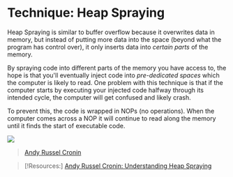 
# Technique: Heap Spraying
Heap Spraying is similar to buffer overflow because it overwrites data in memory, but instead of putting more data into the space (beyond what the program has control over), it only inserts data into *certain parts* of the memory.

By spraying code into different parts of the memory you have access to, the hope is that you'll eventually inject code into *pre-dedicated spaces* which the computer is likely to read. One problem with this technique is that if the computer starts by executing your injected code halfway through its intended cycle, the computer will get confused and likely crash.

To prevent this, the code is wrapped in NOPs (no operations). When the computer comes across a NOP it will continue to read along the memory until it finds the start of executable code.

![](/cybersecurity/cybersecurity-pics/heap-spraying-1.png)
> [Andy Russel Cronin](https://andyrussellcronin.wordpress.com/2012/04/13/understanding-heap-spraying/)

> [!Resources:]
>  [Andy Russel Cronin: Understanding Heap Spraying](https://andyrussellcronin.wordpress.com/2012/04/13/understanding-heap-spraying/)

